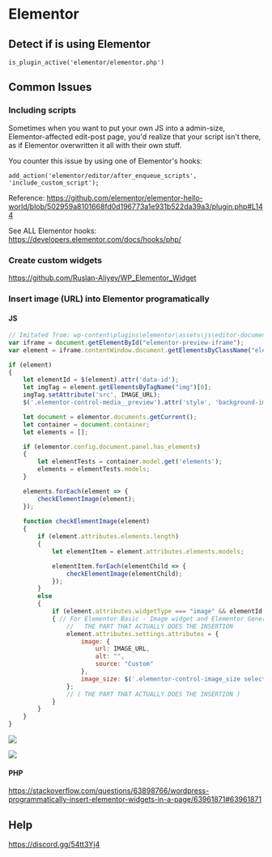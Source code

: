 # Elementor

## Detect if is using Elementor

`is_plugin_active('elementor/elementor.php')`

## Common Issues

### Including scripts

Sometimes when you want to put your own JS into a admin-size, Elementor-affected edit-post page, you'd realize that your script isn't there, as if Elementor overwritten it all with their own stuff.

You counter this issue by using one of Elementor's hooks:

`add_action('elementor/editor/after_enqueue_scripts', 'include_custom_script');`

Reference: https://github.com/elementor/elementor-hello-world/blob/502959a8101668fd0d196773a1e931b522da39a3/plugin.php#L144

See ALL Elementor hooks: https://developers.elementor.com/docs/hooks/php/

### Create custom widgets

https://github.com/Ruslan-Aliyev/WP_Elementor_Widget

### Insert image (URL) into Elementor programatically

#### JS

```js
// Imitated from: wp-content\plugins\elementor\assets\js\editor-document.js container.model.get('elements')
var iframe = document.getElementById("elementor-preview-iframe");
var element = iframe.contentWindow.document.getElementsByClassName("elementor-element-editable")[0];

if (element) 
{
    let elementId = $(element).attr('data-id');
    let imgTag = element.getElementsByTagName("img")[0];
    imgTag.setAttribute('src', IMAGE_URL);
    $('.elementor-control-media__preview').attr('style', 'background-image: url("' + IMAGE_URL + '");');

    let document = elementor.documents.getCurrent();
    let container = document.container;
    let elements = [];

    if (elementor.config.document.panel.has_elements) 
    {
        let elementTests = container.model.get('elements');
        elements = elementTests.models;
    }

    elements.forEach(element => {
        checkElementImage(element);
    });
    
    function checkElementImage(element) 
    {
        if (element.attributes.elements.length) 
        {
            let elementItem = element.attributes.elements.models;

            elementItem.forEach(elementChild => {
                checkElementImage(elementChild);
            });
        } 
        else 
        {
            if (element.attributes.widgetType === "image" && elementId === element.attributes.id) 
            { // For Elementor Basic - Image widget and Elementor General - Image Box widget
                //   THE PART THAT ACTUALLY DOES THE INSERTION
                element.attributes.settings.attributes = {
                    image: {
                        url: IMAGE_URL,
                        alt: "",
                        source: "Custom"
                    },
                    image_size: $('.elementor-control-image_size select[data-setting="image_size"]').val()
                };
                // ( THE PART THAT ACTUALLY DOES THE INSERTION )
            }
        }
    }
}
```

![](https://user-images.githubusercontent.com/20809372/178475851-c5e3da8a-0ea6-49de-937d-0c47556a913f.png)

![](https://user-images.githubusercontent.com/20809372/178476846-ca97da7a-eba6-4651-8edc-6cb193fff492.png)

#### PHP

https://stackoverflow.com/questions/63898766/wordpress-programmatically-insert-elementor-widgets-in-a-page/63961871#63961871


## Help

https://discord.gg/54tt3Yj4
